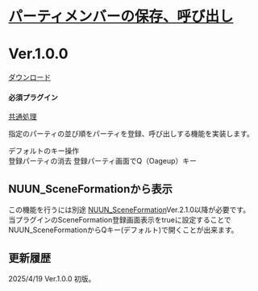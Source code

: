 # [パーティメンバーの保存、呼び出し](https://raw.githubusercontent.com/nuun888/MZ/master/NUUN_SaveMembers.js)
# Ver.1.0.0  
[ダウンロード](https://raw.githubusercontent.com/nuun888/MZ/master/NUUN_SaveMembers.js)  
#### 必須プラグイン
[共通処理](https://github.com/nuun888/MZ/blob/master/README/Base.md)  

指定のパーティの並び順をパーティを登録、呼び出しする機能を実装します。  

デフォルトのキー操作  
登録パーティの消去 登録パーティ画面でQ（Oageup）キー  

## NUUN_SceneFormationから表示
この機能を行うには別途 [NUUN_SceneFormation](https://github.com/nuun888/MZ/blob/master/README/SceneFormation.md)Ver.2.1.0以降が必要です。  
当プラグインのSceneFormation登録画面表示をtrueに設定することでNUUN_SceneFormationからQキー(デフォルト)で開くことが出来ます。  

## 更新履歴
2025/4/19 Ver.1.0.0
初版。  
